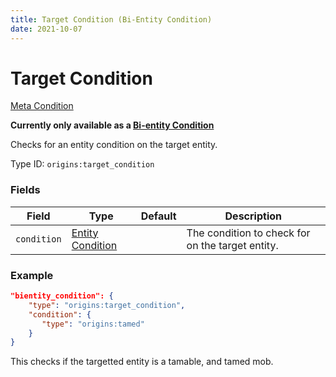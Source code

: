 ```yaml
---
title: Target Condition (Bi-Entity Condition)
date: 2021-10-07
---
```

# Target Condition

[Meta Condition](../meta_conditions.md)

**Currently only available as a [Bi-entity Condition](../bientity_conditions.md)**

Checks for an entity condition on the target entity.

Type ID: `origins:target_condition`

### Fields

Field  | Type | Default | Description
-------|------|---------|-------------
`condition` | [Entity Condition](../entity_conditions.md) | | The condition to check for on the target entity.

### Example

```json
"bientity_condition": {
    "type": "origins:target_condition",
    "condition": {
       "type": "origins:tamed"
    }
}
```

This checks if the targetted entity is a tamable, and tamed mob.
